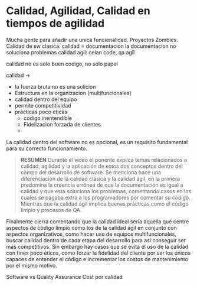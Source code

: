 # Calidad, Agilidad, Calidad en tiempos de agilidad

Mucha gente para añadir una unica funcionalidad.
Proyectos Zombies.
Calidad de sw clasica: 
calidad = documentacion
la documentacion no soluciona problemas
calidad agil:
celan code, qa agil


calidad no es solo buen codigo, no solo papel

calidad -> 
* la fuerza bruta no es una solicion
* Estructura en la organizacion (multifuncionales)
* calidad dentro del equipo
* permite competitividad
* practicas poco eticas
	* codigo inentendible
	* Fidelizacion forzada de clientes
	* 

La calidad dentro del software no es opcional, es un requisito fundamental para su correcto funcionamiento.
> **RESUMEN**
Durante el video el ponente explica temas relacionados a calidad, agilidad y la aplicación de estos dos conceptos dentro del campo del desarrollo de software.
Se menciona hace una diferenciación de la calidad clásica y la calidad ágil, en la primera predomina la creencia errónea de que la documentación es igual a calidad y que está soluciona los problemas, comentando casos en los cuales se pagaba extra a los programadores por comentar su código. Mientras que la calidad ágil implica buenas prácticas como el código limpio y procesos de QA.
>
Finalmente cierra comentando que la calidad ideal sería aquella que centre aspectos de código limpio como los de la calidad ágil en conjunto con aspectos organizativos, como hacer uso de equipos multifuncionales, buscar calidad dentro de cada etapa del desarrollo para así conseguir ser más competitivos. Sin embargo hay casos que se evita el uso de la calidad con fines poco éticos, como forzar la fidelidad del cliente por ser los únicos capaces de entender el código e incrementar los costos de mantenimiento por el mismo motivo.


Software vs Quality Assurance
Cost por calidad
